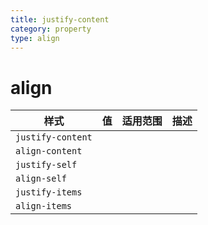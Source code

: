 ```yaml
---
title: justify-content
category: property
type: align
---
```


# align

| 样式 | 值 | 适用范围 | 描述 |
| --- | ---- | ---- | --- |
| `justify-content` | | | |
| `align-content` | | | |
| `justify-self` | | | |
| `align-self` | | | |
| `justify-items` | | | |
| `align-items` | | | |
